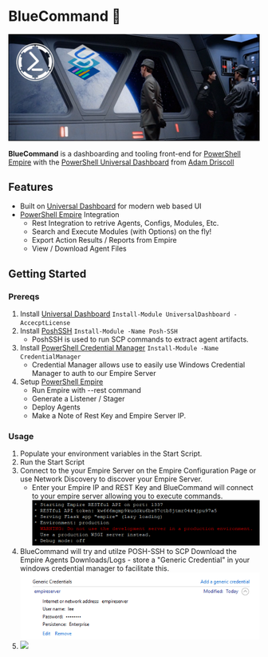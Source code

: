 BlueCommand 🌌
==================
![](./img/bluecommand.png)

**BlueCommand** is a dashboarding and tooling front-end for [PowerShell Empire](https://github.com/EmpireProject/Empire) with the [PowerShell Universal Dashboard](https://universaldashboard.io/) from [Adam Driscoll](https://github.com/adamdriscoll)

## Features
* Built on [Universal Dashboard](https://universaldashboard.io/) for modern web based UI
* [PowerShell Empire](https://www.powershellempire.com/) Integration
    * Rest Integration to retrive Agents, Configs, Modules, Etc.
    * Search and Execute Modules (with Options) on the fly!
    * Export Action Results / Reports from Empire
    * View / Download Agent Files

## Getting Started

### Prereqs
1. Install [Universal Dashboard](https://universaldashboard.io/) ``Install-Module UniversalDashboard -AccecptLicense``
2. Install [PoshSSH](https://github.com/darkoperator/Posh-SSH) ``Install-Module -Name Posh-SSH``
   * PoshSSH is used to run SCP commands to extract agent artifacts.
3. Install [PowerShell Credential Manager](https://github.com/davotronic5000/PowerShell_Credential_Manager) ``Install-Module -Name CredentialManager``
   * Credential Manager allows use to easily use Windows Credential Manager to auth to our Empire Server
4. Setup [PowerShell Empire](https://www.powershellempire.com/)
    + Run Empire with --rest command
    + Generate a Listener / Stager
    + Deploy Agents
    + Make a Note of Rest Key and Empire Server IP.

### Usage
1. Populate your environment variables in the Start Script.
2. Run the Start Script
3. Connect to the your Empire Server on the Empire Configuration Page or use Network Discovery to discover your Empire Server.
    + Enter your Empire IP and REST Key and BlueCommand will connect to your empire server allowing you to execute commands. ![](./img/empire_rest.png) 
4.  BlueCommand will try and utilze POSH-SSH to SCP Download the Empire Agents Downloads/Logs - store a "Generic Credential" in your windows credential manager to facilitate this. ![](./img/credential_manager.png) 
5.  
    ![](https://media.giphy.com/media/MGaacoiAlAti0/giphy.gif)
